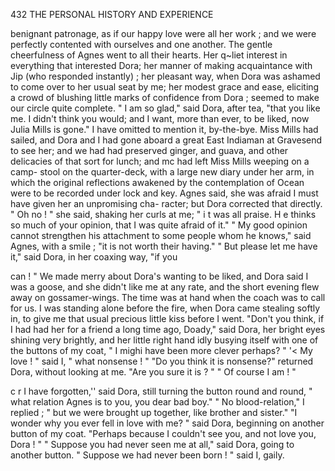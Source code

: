 432          THE PERSONAL HISTORY AND EXPERIENCE

benignant patronage, as if our happy love were all her work ; and we were
perfectly contented with ourselves and one another.
   The gentle cheerfulness of Agnes went to all their hearts. Her q~liet
interest in everything that interested Dora; her manner of making
acquaintance with Jip (who responded instantly) ; her pleasant way, when
Dora was ashamed to come over to her usual seat by me; her modest
grace and ease, eliciting a crowd of blushing little marks of confidence
from Dora ; seemed to make our circle quite complete.
   " I am so glad," said Dora, after tea, "that you like me. I didn't
think you would; and I want, more than ever, to be liked, now Julia
Mills is gone."
   I have omitted to mention it, by-the-bye. Miss Mills had sailed, and
Dora and I had gone aboard a great East Indiaman at Gravesend to see
her; and we had had preserved ginger, and guava, and other delicacies
of that sort for lunch; and mc had left Miss Mills weeping on a camp-
stool on the quarter-deck, with a large new diary under her arm, in which
the original reflections awakened by the contemplation of Ocean were to be
recorded under lock and key.
   Agnes said, she was afraid I must have given her an unpromising cha-
racter; but Dora corrected that directly.
   " Oh no ! " she said, shaking her curls at me; " i t was all praise. H e
thinks so much of your opinion, that I was quite afraid of it."
   " My good opinion cannot strengthen his attachment to some people
whom he knows," said Agnes, with a smile ; "it is not worth their having."
   " But please let me have it," said Dora, in her coaxing way, "if you

can ! "
   We made merry about Dora's wanting to be liked, and Dora said I was
a goose, and she didn't like me at any rate, and the short evening flew
away on gossamer-wings. The time was at hand when the coach was to
call for us. I was standing alone before the fire, when Dora came
stealing softly in, to give me that usual precious little kiss before I
went.
   "Don't you think, if I had had her for a friend a long time ago,
Doady," said Dora, her bright eyes shining very brightly, and her little
right hand idly busying itself with one of the buttons of my coat, " I
mighi have been more clever perhaps? "
   '&lt; My love ! " said I, " what nonsense ! "
   "Do you think it is nonsense?" returned Dora, without looking at
me. "Are you sure it is ? "
   " Of course I am ! "

   c r I have forgotten,'' said Dora, still turning the button round and round,
" what relation Agnes is to you, you dear bad boy."
   " No blood-relation," I replied ; " but we were brought up together,
like brother and sister."
   "I wonder why you ever fell in love with me? " said Dora, beginning
on another button of my coat.
   "Perhaps because I couldn't see you, and not love you, Dora ! "
   " Suppose you had never seen me at all," said Dora, going to another
button.
   " Suppose we had never been born ! " said I, gaily.
